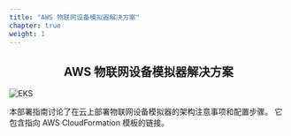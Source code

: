 ```yaml
---
title: "AWS 物联网设备模拟器解决方案"
chapter: true
weight: 1
---
```


<div style="text-align: center"><h2>AWS 物联网设备模拟器解决方案</h2></div>

![EKS](images/iot-cover.png)

本部署指南讨论了在云上部署物联网设备模拟器的架构注意事项和配置步骤。 
它包含指向 AWS CloudFormation 模板的链接。
